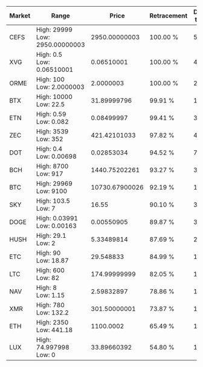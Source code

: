 | Market | Range | Price| Retracement | Doubles to 50% |
| --- | --- | --- | --- | --- |
| CEFS | High: 29999<br />Low: 2950.00000003 | 2950.00000003 | 100.00 % | 5.58 |
| XVG | High: 0.5<br />Low: 0.06510001 | 0.06510001 | 100.00 % | 4.34 |
| ORME | High: 100<br />Low: 2.0000003 | 2.0000003 | 100.00 % | 25.50 |
| BTX | High: 10000<br />Low: 22.5 | 31.89999796 | 99.91 % | 157.09 |
| ETN | High: 0.59<br />Low: 0.082 | 0.08499997 | 99.41 % | 3.95 |
| ZEC | High: 3539<br />Low: 352 | 421.42101033 | 97.82 % | 4.62 |
| DOT | High: 0.4<br />Low: 0.00698 | 0.02853034 | 94.52 % | 7.13 |
| BCH | High: 8700<br />Low: 917 | 1440.75202261 | 93.27 % | 3.34 |
| BTC | High: 29969<br />Low: 9100 | 10730.67900026 | 92.19 % | 1.82 |
| SKY | High: 103.5<br />Low: 7 | 16.55 | 90.10 % | 3.34 |
| DOGE | High: 0.03991<br />Low: 0.00163 | 0.00550905 | 89.87 % | 3.77 |
| HUSH | High: 29.1<br />Low: 2 | 5.33489814 | 87.69 % | 2.91 |
| ETC | High: 90<br />Low: 18.87 | 29.548833 | 84.99 % | 1.84 |
| LTC | High: 600<br />Low: 82 | 174.99999999 | 82.05 % | 1.95 |
| NAV | High: 8<br />Low: 1.15 | 2.59832897 | 78.86 % | 1.76 |
| XMR | High: 780<br />Low: 132.2 | 301.50000001 | 73.87 % | 1.51 |
| ETH | High: 2350<br />Low: 441.18 | 1100.0002 | 65.49 % | 1.27 |
| LUX | High: 74.997998<br />Low: 0 | 33.89660392 | 54.80 % | 1.11 |
